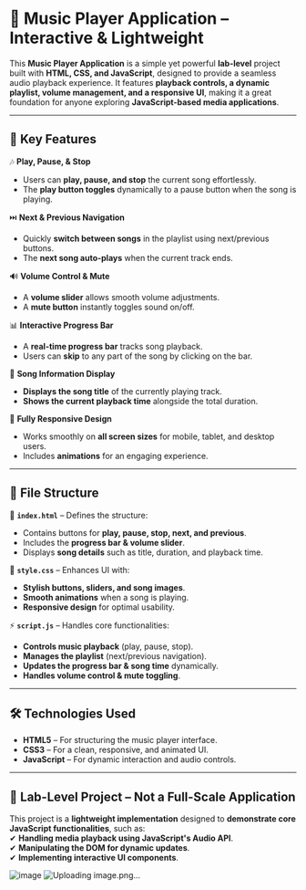 # 🎵 Music Player Application – Interactive & Lightweight

This **Music Player Application** is a simple yet powerful **lab-level** project built with **HTML, CSS, and JavaScript**, designed to provide a seamless audio playback experience. It features **playback controls, a dynamic playlist, volume management, and a responsive UI**, making it a great foundation for anyone exploring **JavaScript-based media applications**.

---

## 🚀 Key Features

🎶 **Play, Pause, & Stop**

- Users can **play, pause, and stop** the current song effortlessly.
- The **play button toggles** dynamically to a pause button when the song is playing.

⏭️ **Next & Previous Navigation**

- Quickly **switch between songs** in the playlist using next/previous buttons.
- The **next song auto-plays** when the current track ends.

🔊 **Volume Control & Mute**

- A **volume slider** allows smooth volume adjustments.
- A **mute button** instantly toggles sound on/off.

📊 **Interactive Progress Bar**

- A **real-time progress bar** tracks song playback.
- Users can **skip** to any part of the song by clicking on the bar.

📌 **Song Information Display**

- **Displays the song title** of the currently playing track.
- **Shows the current playback time** alongside the total duration.

📱 **Fully Responsive Design**

- Works smoothly on **all screen sizes** for mobile, tablet, and desktop users.
- Includes **animations** for an engaging experience.

---

## 📂 File Structure

📌 **`index.html`** – Defines the structure:

- Contains buttons for **play, pause, stop, next, and previous**.
- Includes the **progress bar & volume slider**.
- Displays **song details** such as title, duration, and playback time.

🎨 **`style.css`** – Enhances UI with:

- **Stylish buttons, sliders, and song images**.
- **Smooth animations** when a song is playing.
- **Responsive design** for optimal usability.

⚡ **`script.js`** – Handles core functionalities:

- **Controls music playback** (play, pause, stop).
- **Manages the playlist** (next/previous navigation).
- **Updates the progress bar & song time** dynamically.
- **Handles volume control & mute toggling**.

---

## 🛠️ Technologies Used

- **HTML5** – For structuring the music player interface.
- **CSS3** – For a clean, responsive, and animated UI.
- **JavaScript** – For dynamic interaction and audio controls.

---

## 🎯 Lab-Level Project – Not a Full-Scale Application

This project is a **lightweight implementation** designed to **demonstrate core JavaScript functionalities**, such as:  
✔ **Handling media playback using JavaScript's Audio API**.  
✔ **Manipulating the DOM for dynamic updates**.  
✔ **Implementing interactive UI components**.

![image](https://github.com/user-attachments/assets/dc276657-fc07-4c8b-b158-2000ed0cf449)
![Uploading image.png…]()


